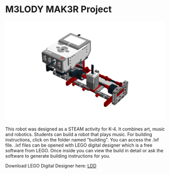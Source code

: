 <h1>M3LODY MAK3R Project</h1>
<img src="https://raw.githubusercontent.com/droidsrobotics/projects/master/images/M3LODYMAK3R.png">

This robot was designed as a STEAM activity for K-4. It combines art, music and robotics.  Students can build a robot that plays music. For building instructions, click on the folder named "building".  You can access the .lxf file.  .lxf files can be opened with LEGO digital designer which is a free software from LEGO.  Once inside you can view the build in detail or ask the software to generate building instructions for you.

Download LEGO Digital Designer here: <a href="http://ldd.lego.com/">LDD</a>

